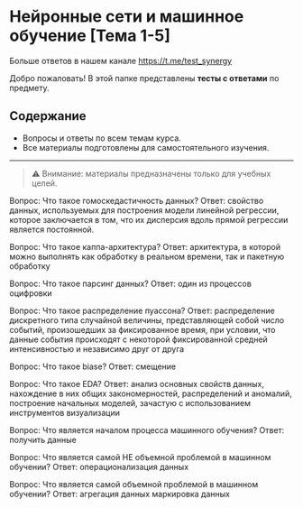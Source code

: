 # Нейронные сети и машинное обучение [Тема 1-5]

Больше ответов в нашем канале https://t.me/test_synergy

Добро пожаловать! В этой папке представлены **тесты с ответами** по предмету.

## Содержание
- Вопросы и ответы по всем темам курса.
- Все материалы подготовлены для самостоятельного изучения.

---

> ⚠️ Внимание: материалы предназначены только для учебных целей.

Вопрос:
Что такое гомоскедастичность данных?
Ответ:
свойство данных, используемых для построения модели линейной регрессии, которое заключается в том, что их дисперсия вдоль прямой регрессии является постоянной.


Вопрос:
Что такое каппа-архитектура?
Ответ:
архитектура, в которой можно выполнять как обработку в реальном времени, так и пакетную обработку


Вопрос:
Что такое парсинг данных?
Ответ:
один из процессов оцифровки


Вопрос:
Что такое распределение пуассона?
Ответ:
распределение дискретного типа случайной величины, представляющей собой число событий, произошедших за фиксированное время, при условии, что данные события происходят с некоторой фиксированной средней интенсивностью и независимо друг от друга


Вопрос:
Что такое biase?
Ответ:
смещение


Вопрос:
Что такое EDA?
Ответ:
анализ основных свойств данных, нахождение в них общих закономерностей, распределений и аномалий, построение начальных моделей, зачастую с использованием инструментов визуализации


Вопрос:
Что является началом процесса машинного обучения?
Ответ:
получить данные 


Вопрос:
Что является самой НЕ объемной проблемой в машинном обучении?
Ответ:
операционализация данных


Вопрос:
Что является самой объемной проблемой в машинном обучении?
Ответ:
агрегация данных маркировка данных 

